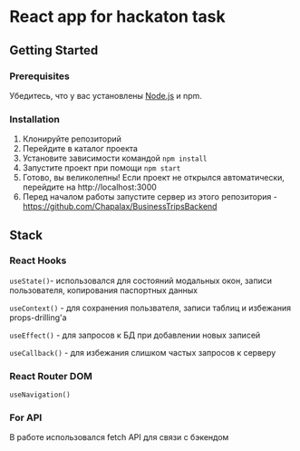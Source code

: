# React app for hackaton task

## Getting Started

### Prerequisites

Убедитесь, что у вас установлены [Node.js](https://nodejs.org/) и npm.

### Installation

1. Клонируйте репозиторий
2. Перейдите в каталог проекта
3. Установите зависимости командой `npm install`
4. Запустите проект при помощи `npm start`
5. Готово, вы великолепны! Если проект не открылся автоматически, перейдите на http://localhost:3000
6. Перед началом работы запустите сервер из этого репозитория - https://github.com/Chapalax/BusinessTripsBackend


## Stack

### React Hooks 

`useState()`- использовался для состояний модальных окон, записи пользователя, копирования паспортных данных

`useContext()` - для сохранения пользвателя, записи таблиц и избежания props-drilling'а

`useEffect()` - для запросов к БД при добавлении новых записей

`useCallback()` - для избежания слишком частых запросов к серверу

### React Router DOM

 `useNavigation()`

### For API
 В работе использовался fetch API для связи с бэкендом
